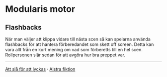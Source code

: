 Modularis motor
===============
Flashbacks
----------

När man väljer att klippa vidare till nästa scen så kan spelarna använda flashbacks för att hantera förberedandet som skett off screen. Detta kan vara allt från en kort mening om vad som förberetts till en hel scen. Rollpersonen slår sedan för att avgöra hur bra preppet var.

---

[Att slå för att lyckas](Att_sla_for_att_lyckas) · [Alstra fiktion](Alstra_fiktion)